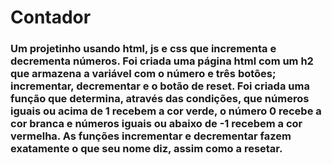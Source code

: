 <h1> Contador  </h1>
<h3> Um projetinho usando html, js e css que incrementa e decrementa números. Foi criada uma página html com um h2 que armazena a variável com o número e três botões; incrementar, decrementar e o botão de reset. Foi criada uma função que determina, através das condições, que números iguais ou acima de 1 recebem a cor verde, o número 0 recebe a cor branca e números iguais ou abaixo de -1 recebem a cor vermelha. As funções incrementar e decrementar fazem exatamente o que seu nome diz, assim como a resetar. </h3>

